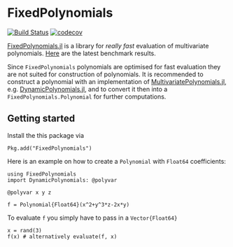 # FixedPolynomials
[![Build Status](https://travis-ci.org/saschatimme/FixedPolynomials.jl.svg?branch=master)](https://travis-ci.org/saschatimme/FixedPolynomials.jl)
[![codecov](https://codecov.io/gh/saschatimme/FixedPolynomials.jl/branch/master/graph/badge.svg)](https://codecov.io/gh/saschatimme/FixedPolynomials.jl)

[FixedPolynomials.jl](https://github.com/saschatimme/FixedPolynomials.jl) is a library for
*really fast* evaluation of multivariate polynomials.
[Here](https://github.com/saschatimme/FixedPolynomials.jl/pull/3) are the latest benchmark results.

Since `FixedPolynomials` polynomials are optimised for fast evaluation they are not suited
for construction of polynomials.
It is recommended to construct a polynomial with an implementation of
[MultivariatePolynomials.jl](https://github.com/blegat/MultivariatePolynomials.jl), e.g.
[DynamicPolynomials.jl](https://github.com/blegat/DynamicPolynomials.jl), and to
convert it then into a `FixedPolynomials.Polynomial` for further computations.

## Getting started

Install the this package via
```
Pkg.add("FixedPolynomials")
```

Here is an example on how to create a `Polynomial` with `Float64` coefficients:
```
using FixedPolynomials
import DynamicPolynomials: @polyvar

@polyvar x y z

f = Polynomial{Float64}(x^2+y^3*z-2x*y)
```
To evaluate `f` you simply have to pass in a `Vector{Float64}`
```
x = rand(3)
f(x) # alternatively evaluate(f, x)
```

